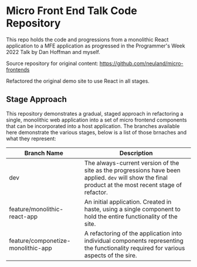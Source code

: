 # Micro Front End Talk Code Repository

This repo holds the code and progressions from a monolithic React application to a MFE application
as progressed in the Programmer's Week 2022 Talk by Dan Hoffman and myself.

Source repository for original content: https://github.com/neuland/micro-frontends

Refactored the original demo site to use React in all stages.

## Stage Approach

This repository demonstrates a gradual, staged approach in refactoring a single, monolithic web application
into a set of micro frontend components that can be incorporated into a host application.  The branches
available here demonstrate the various stages, below is a list of those brnaches and what they represent:

|Branch Name|Description|
|-----------|-----------|
|dev|The always-current version of the site as the progressions have been applied.  `dev` will show the final product at the most recent stage of refactor.|
|feature/monolithic-react-app|An initial application.  Created in haste, using a single component to hold the entire functionality of the site.|
|feature/componetize-monolithic-app|A refactoring of the application into individual components representing the functionality required for various aspects of the sire.|